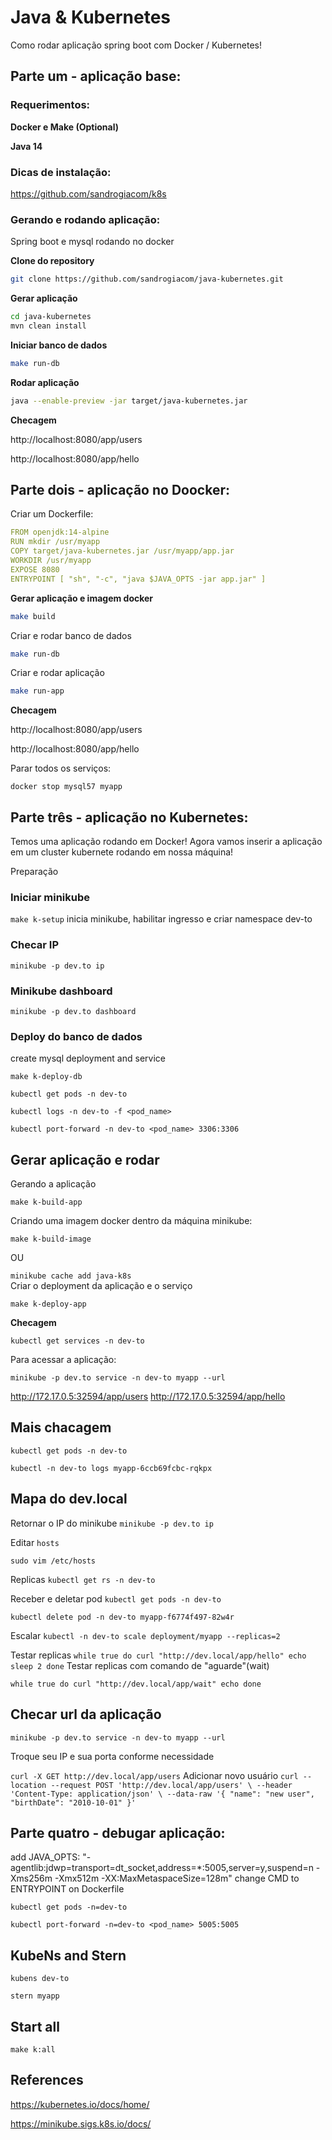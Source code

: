 # Java & Kubernetes

Como rodar aplicação spring boot com Docker / Kubernetes!

## Parte um - aplicação base:

### Requerimentos:

**Docker e Make (Optional)**

**Java 14**

### Dicas de instalação:

https://github.com/sandrogiacom/k8s

### Gerando e rodando aplicação:

Spring boot e mysql rodando no docker

**Clone do repository**
```bash
git clone https://github.com/sandrogiacom/java-kubernetes.git
```

**Gerar aplicação**
```bash
cd java-kubernetes
mvn clean install
```

**Iniciar banco de dados**
```bash
make run-db
```

**Rodar aplicação**
```bash
java --enable-preview -jar target/java-kubernetes.jar
```

**Checagem**

http://localhost:8080/app/users

http://localhost:8080/app/hello

## Parte dois - aplicação no Doocker:

Criar um Dockerfile:

```yaml
FROM openjdk:14-alpine
RUN mkdir /usr/myapp
COPY target/java-kubernetes.jar /usr/myapp/app.jar
WORKDIR /usr/myapp
EXPOSE 8080
ENTRYPOINT [ "sh", "-c", "java $JAVA_OPTS -jar app.jar" ]
```

**Gerar aplicação e imagem docker**

```bash
make build
```

Criar e rodar banco de dados
```bash
make run-db
```

Criar e rodar aplicação
```bash
make run-app
```

**Checagem**

http://localhost:8080/app/users

http://localhost:8080/app/hello

Parar todos os serviços:

`
docker stop mysql57 myapp
`

## Parte três - aplicação no Kubernetes:

Temos uma aplicação rodando em Docker!
Agora vamos inserir a aplicação em um cluster kubernete rodando em nossa máquina!

Preparação

### Iniciar minikube
`make k-setup` inicia minikube, habilitar ingresso e criar namespace dev-to

### Checar IP

`minikube -p dev.to ip`

### Minikube dashboard

`
minikube -p dev.to dashboard
`

### Deploy do banco de dados

create mysql deployment and service

`
make k-deploy-db
`

`
kubectl get pods -n dev-to
`

`
kubectl logs -n dev-to -f <pod_name>
`

`
kubectl port-forward -n dev-to <pod_name> 3306:3306
`

## Gerar aplicação e rodar

Gerando a aplicação

`
make k-build-app
` 

Criando uma imagem docker dentro da máquina minikube:

`
make k-build-image
`

OU

`
minikube cache add java-k8s
`  
Criar o deployment da aplicação e o serviço

`
make k-deploy-app
` 

**Checagem**

`
kubectl get services -n dev-to
`

Para acessar a aplicação:

`
minikube -p dev.to service -n dev-to myapp --url
`

http://172.17.0.5:32594/app/users
http://172.17.0.5:32594/app/hello

## Mais chacagem

`
kubectl get pods -n dev-to
`

`
kubectl -n dev-to logs myapp-6ccb69fcbc-rqkpx
`

## Mapa do dev.local

Retornar o IP do minikube
`
minikube -p dev.to ip
` 

Editar `hosts` 

`
sudo vim /etc/hosts
`

Replicas
`
kubectl get rs -n dev-to
`

Receber e deletar pod
`
kubectl get pods -n dev-to
`

`
kubectl delete pod -n dev-to myapp-f6774f497-82w4r
`

Escalar
`
kubectl -n dev-to scale deployment/myapp --replicas=2
`

Testar replicas
`
while true
do curl "http://dev.local/app/hello"
echo
sleep 2
done
`
Testar replicas com comando de "aguarde"(wait)

`
while true
do curl "http://dev.local/app/wait"
echo
done
`

## Checar url da aplicação
`minikube -p dev.to service -n dev-to myapp --url`

Troque seu IP e sua porta conforme necessidade

`
curl -X GET http://dev.local/app/users
`
Adicionar novo usuário
`
curl --location --request POST 'http://dev.local/app/users' \
--header 'Content-Type: application/json' \
--data-raw '{
    "name": "new user",
    "birthDate": "2010-10-01"
}'
`

## Parte quatro - debugar aplicação:

add   JAVA_OPTS: "-agentlib:jdwp=transport=dt_socket,address=*:5005,server=y,suspend=n -Xms256m -Xmx512m -XX:MaxMetaspaceSize=128m"
change CMD to ENTRYPOINT on Dockerfile

`
kubectl get pods -n=dev-to
`

`
kubectl port-forward -n=dev-to <pod_name> 5005:5005
`

## KubeNs and Stern

`
kubens dev-to
`

`
stern myapp
` 

## Start all

`make k:all`


## References

https://kubernetes.io/docs/home/

https://minikube.sigs.k8s.io/docs/
